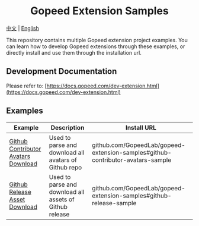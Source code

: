 <h1 align="center">
Gopeed Extension Samples
</h1>

[中文](/README_zh-CN.md) | [English](/README.md)

This repository contains multiple Gopeed extension project examples. You can learn how to develop Gopeed extensions through these examples, or directly install and use them through the installation url.

## Development Documentation

Please refer to: [https://docs.gopeed.com/dev-extension.html](https://docs.gopeed.com/dev-extension.html)

## Examples

| Example                                                                             | Description                                             | Install URL                                                                |
| ----------------------------------------------------------------------------------- | ------------------------------------------------------- | ------------------------------------------------------------------------------- |
| [Github Contributor Avatars Download](/github-contributor-avatars-sample/README.md) | Used to parse and download all avatars of Github repo   | github.com/GopeedLab/gopeed-extension-samples#github-contributor-avatars-sample |
| [Github Release Asset Download](/github-release-sample/README.md)                   | Used to parse and download all assets of Github release | github.com/GopeedLab/gopeed-extension-samples#github-release-sample             |
